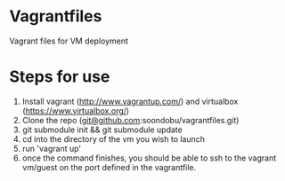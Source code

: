 Vagrantfiles
============

Vagrant files for VM deployment

Steps for use
============
1. Install vagrant (http://www.vagrantup.com/) and virtualbox (https://www.virtualbox.org/)
2. Clone the repo (git@github.com:soondobu/vagrantfiles.git)
3. git submodule init && git submodule update
4. cd into the directory of the vm you wish to launch
5. run 'vagrant up'
6. once the command finishes, you should be able to ssh to the vagrant vm/guest on the port defined in the vagrantfile.
